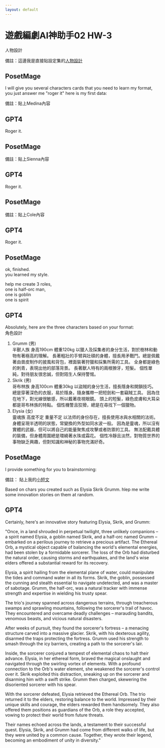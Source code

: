 ```yaml
---
layout: default
---
```


# 遊戲編劇AI神助手02 HW-3

人物設計

備註：這邊我是直接貼設定集的[人物設計](https://posetmage.com/SettingBook/Setting/04/Design/)

## PosetMage
I will give you several characters cards that you need to learn my format,
you just answer me "roger it"
here is my first data:

備註：貼上Medina內容

## GPT4
Roger it.

## PosetMage
備註：貼上Sienna內容

## GPT4
Roger it.

## PosetMage
備註：貼上Cole內容

## GPT4
Roger it.

## PosetMage
ok, finished.  
you learned my style.  

help me create 3 roles,  
one is half-orc man,  
one is goblin  
one is spirit  

## GPT4
Absolutely, here are the three characters based on your format:  
角色設計  
1.	Grumm (男)  
半獸人族 身高190cm 體重120kg 以獵人及採集者的身分生活，對於樹林和動物有著極高的理解。 長著粗壯的手臂與壯碩的身體，擅長用矛戰鬥。總是佩戴著由兽皮制作的披風和背包，裡面裝著狩獵和採集所需的工具。 全身都是綠色的刺青，表現出他的部落背景。 長著獸人特有的兩根獠牙，短髮。 個性單純，對待朋友很忠誠，但對陌生人保持警惕。  
2.	Skrik (男)  
哥布林族 身高100cm 體重30kg 以盜賊的身分生活，擅長隱身和開鎖技巧。 總是穿著深色的衣服，易於隱身。隨身攜帶一把短劍和一套竊賊工具。 因為住在地下，對光線很敏感，所以戴著夜視眼鏡。 頭上的短髮，綠色皮膚和大耳朵都是哥布林族的特點。 個性機警且狡猾，總是在尋找下一個獵物。  
3.	Elysia (女)  
靈魂族 高度不定 重量不定 以法师的身份存在，擅長使用冰與水相關的法術。 身體呈現半透明的狀態，常變換的外型如同水波一般。 因為是靈魂，所以沒有實體的武器，但可以將自己的能量聚焦成攻擊或者防禦的工具。 無法配戴具體的裝備，但身體周圍總是環繞著水珠或霜花。 個性冷靜且淡然，對物質世界的事物缺乏興趣，但對知識和神秘的事物充滿好奇。  
  

## PosetMage
I provide something for you to brainstorming:

備註： 貼上我的[小短文](https://m.facebook.com/posetmage/posts/pfbid04Ny68KkZBUPGgi2mAYhwccjqaU32eYBCUzAZhR5ZMrucFXy7dASLkWAtHDSPELSql)

Based on chars you created such as Elysia Skrik Grumm.
hlep me write some innovation stories on them at random.

## GPT4
Certainly, here's an innovative story featuring Elysia, Skrik, and Grumm:

"Once, in a land shrouded in perpetual twilight, three unlikely companions – a spirit named Elysia, a goblin named Skrik, and a half-orc named Grumm – embarked on a perilous journey to retrieve a precious artifact. The Ethereal Orb, a mystical object capable of balancing the world's elemental energies, had been stolen by a formidable sorcerer. The loss of the Orb had disturbed the natural order, causing storms and earthquakes, and the land's wise elders offered a substantial reward for its recovery.

Elysia, a spirit hailing from the elemental plane of water, could manipulate the tides and command water in all its forms. Skrik, the goblin, possessed the cunning and stealth essential to navigate undetected, and was a master of sabotage. Grumm, the half-orc, was a natural tracker with immense strength and expertise in wielding his trusty spear.

The trio's journey spanned across dangerous terrains, through treacherous swamps and sprawling mountains, following the sorcerer's trail of havoc. They encountered and overcame deadly challenges – marauding bandits, venomous beasts, and vicious natural disasters.

After weeks of pursuit, they found the sorcerer's fortress – a menacing structure carved into a massive glacier. Skrik, with his dexterous agility, disarmed the traps protecting the fortress. Grumm used his strength to smash through the icy barriers, creating a path to the sorcerer's lair.

Inside, the sorcerer conjured a tempest of elemental chaos to halt their advance. Elysia, in her ethereal form, braved the magical onslaught and navigated through the swirling vortex of elements. With a profound connection to the Orb's water element, she weakened the sorcerer's control over it. Skrik exploited this distraction, sneaking up on the sorcerer and disarming him with a swift strike. Grumm then charged, skewering the disoriented sorcerer with his spear.

With the sorcerer defeated, Elysia retrieved the Ethereal Orb. The trio returned it to the elders, restoring balance to the world. Impressed by their unique skills and courage, the elders rewarded them handsomely. They also offered them positions as guardians of the Orb, a role they accepted, vowing to protect their world from future threats.

Their names echoed across the lands, a testament to their successful quest. Elysia, Skrik, and Grumm had come from different walks of life, but they were united by a common cause. Together, they wrote their legend, becoming an embodiment of unity in diversity."
